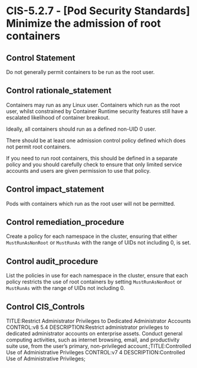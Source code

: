 # CIS-5.2.7 - \[Pod Security Standards\] Minimize the admission of root containers

## Control Statement

Do not generally permit containers to be run as the root user.

## Control rationale_statement

Containers may run as any Linux user. Containers which run as the root user, whilst constrained by Container Runtime security features still have a escalated likelihood of container breakout.

Ideally, all containers should run as a defined non-UID 0 user.

There should be at least one admission control policy defined which does not permit root containers.

If you need to run root containers, this should be defined in a separate policy and you should carefully check to ensure that only limited service accounts and users are given permission to use that policy.

## Control impact_statement

Pods with containers which run as the root user will not be permitted.

## Control remediation_procedure

Create a policy for each namespace in the cluster, ensuring that either `MustRunAsNonRoot` or `MustRunAs` with the range of UIDs not including 0, is set.

## Control audit_procedure

List the policies in use for each namespace in the cluster, ensure that each policy restricts the use of root containers by setting `MustRunAsNonRoot` or `MustRunAs` with the range of UIDs not including 0.

## Control CIS_Controls

TITLE:Restrict Administrator Privileges to Dedicated Administrator Accounts CONTROL:v8 5.4 DESCRIPTION:Restrict administrator privileges to dedicated administrator accounts on enterprise assets. Conduct general computing activities, such as internet browsing, email, and productivity suite use, from the user’s primary, non-privileged account.;TITLE:Controlled Use of Administrative Privileges CONTROL:v7 4 DESCRIPTION:Controlled Use of Administrative Privileges;
